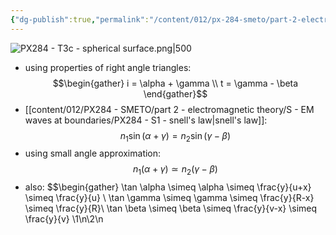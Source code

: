 ```yaml
---
{"dg-publish":true,"permalink":"/content/012/px-284-smeto/part-2-electromagnetic-theory/t-geometric-optics/px-284-t3c-spherical-surface-using-trigonometric-properties/","noteIcon":"1","created":"2025-08-27T13:15:28.615+01:00","updated":"2025-05-03T12:23:57.000+01:00"}
---
```



![PX284 - T3c - spherical surface.png|500](/img/user/pics/PX284%20-%20T3c%20-%20spherical%20surface.png)

- using properties of right angle triangles:
$$\begin{gather}
i = \alpha + \gamma \\
t = \gamma - \beta
\end{gather}$$
- [[content/012/PX284 - SMETO/part 2 - electromagnetic theory/S - EM waves at boundaries/PX284 - S1 - snell's law\|snell's law]]:
$$n_{1}\sin (\alpha+\gamma) = n_{2}\sin(\gamma - \beta)$$
- using small angle approximation:
$$n_{1}(\alpha + \gamma ) \simeq n_{2}(\gamma - \beta)$$
- also:
$$\begin{gather}
	\tan \alpha \simeq \alpha \simeq \frac{y}{u+x} \simeq \frac{y}{u} \\
	\tan \gamma \simeq \gamma \simeq \frac{y}{R-x} \simeq \frac{y}{R}\\
	\tan \beta \simeq \beta \simeq \frac{y}{v-x} \simeq \frac{y}{v}
\1\n\2\n